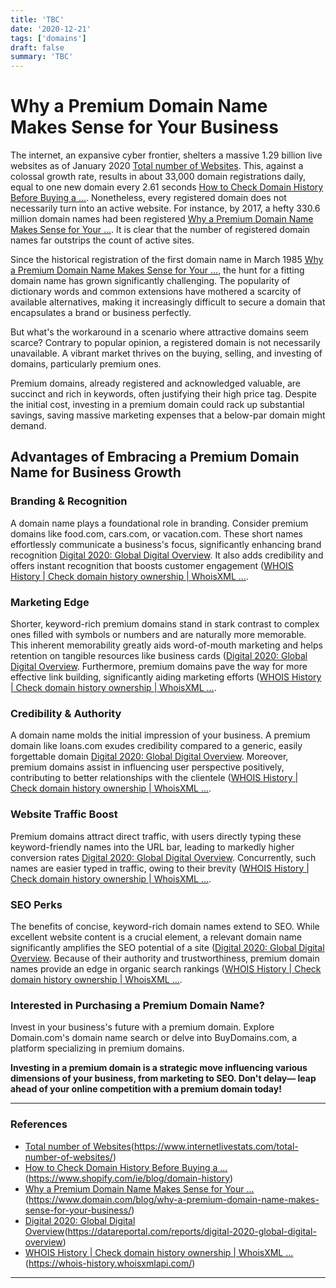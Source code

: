 ```yaml
---
title: 'TBC'
date: '2020-12-21'
tags: ['domains']
draft: false
summary: 'TBC'
---
```


# Why a Premium Domain Name Makes Sense for Your Business

The internet, an expansive cyber frontier, shelters a massive 1.29 billion live websites as of January 2020 [Total number of Websites][1]. This, against a colossal growth rate, results in about 33,000 domain registrations daily, equal to one new domain every 2.61 seconds [How to Check Domain History Before Buying a …][2]. Nonetheless, every registered domain does not necessarily turn into an active website. For instance, by 2017, a hefty 330.6 million domain names had been registered [Why a Premium Domain Name Makes Sense for Your ...][3]. It is clear that the number of registered domain names far outstrips the count of active sites.

Since the historical registration of the first domain name in March 1985 [Why a Premium Domain Name Makes Sense for Your ...][4], the hunt for a fitting domain name has grown significantly challenging. The popularity of dictionary words and common extensions have mothered a scarcity of available alternatives, making it increasingly difficult to secure a domain that encapsulates a brand or business perfectly.

But what's the workaround in a scenario where attractive domains seem scarce? Contrary to popular opinion, a registered domain is not necessarily unavailable. A vibrant market thrives on the buying, selling, and investing of domains, particularly premium ones.

Premium domains, already registered and acknowledged valuable, are succinct and rich in keywords, often justifying their high price tag. Despite the initial cost, investing in a premium domain could rack up substantial savings, saving massive marketing expenses that a below-par domain might demand.

## Advantages of Embracing a Premium Domain Name for Business Growth

### **Branding & Recognition**

A domain name plays a foundational role in branding. Consider premium domains like food.com, cars.com, or vacation.com. These short names effortlessly communicate a business's focus, significantly enhancing brand recognition [Digital 2020: Global Digital Overview](). It also adds credibility and offers instant recognition that boosts customer engagement ([WHOIS History | Check domain history ownership | WhoisXML ...]().

### **Marketing Edge**

Shorter, keyword-rich premium domains stand in stark contrast to complex ones filled with symbols or numbers and are naturally more memorable. This inherent memorability greatly aids word-of-mouth marketing and helps retention on tangible resources like business cards ([Digital 2020: Global Digital Overview](). Furthermore, premium domains pave the way for more effective link building, significantly aiding marketing efforts ([WHOIS History | Check domain history ownership | WhoisXML …][8].

### **Credibility & Authority**

A domain name molds the initial impression of your business. A premium domain like loans.com exudes credibility compared to a generic, easily forgettable domain [Digital 2020: Global Digital Overview][9]. Moreover, premium domains assist in influencing user perspective positively, contributing to better relationships with the clientele ([WHOIS History | Check domain history ownership | WhoisXML …][10].

### **Website Traffic Boost**

Premium domains attract direct traffic, with users directly typing these keyword-friendly names into the URL bar, leading to markedly higher conversion rates [Digital 2020: Global Digital Overview][11]. Concurrently, such names are easier typed in traffic, owing to their brevity ([WHOIS History | Check domain history ownership | WhoisXML …][12].

### **SEO Perks**

The benefits of concise, keyword-rich domain names extend to SEO. While excellent website content is a crucial element, a relevant domain name significantly amplifies the SEO potential of a site ([Digital 2020: Global Digital Overview][13]. Because of their authority and trustworthiness, premium domain names provide an edge in organic search rankings ([WHOIS History | Check domain history ownership | WhoisXML ...][14].

### **Interested in Purchasing a Premium Domain Name?**

Invest in your business's future with a premium domain. Explore Domain.com's domain name search or delve into BuyDomains.com, a platform specializing in premium domains.

**Investing in a premium domain is a strategic move influencing various dimensions of your business, from marketing to SEO. Don't delay— leap ahead of your online competition with a premium domain today!**

---

### **References**

- [Total number of Websites]()(https://www.internetlivestats.com/total-number-of-websites/)
- [How to Check Domain History Before Buying a ...]()(https://www.shopify.com/ie/blog/domain-history)
- [Why a Premium Domain Name Makes Sense for Your ...]()(https://www.domain.com/blog/why-a-premium-domain-name-makes-sense-for-your-business/)
- [Digital 2020: Global Digital Overview]()(https://datareportal.com/reports/digital-2020-global-digital-overview)
- [WHOIS History | Check domain history ownership | WhoisXML ...]()(https://whois-history.whoisxmlapi.com/)

---

[1]:	https://www.internetlivestats.com/total-number-of-websites
[2]:	https://www.shopify.com/ie/blog/domain-history
[3]:	https://www.domain.com/blog/why-a-premium-domain-name-makes-sense-for-your-business
[4]:	https://www.domain.com/blog/why-a-premium-domain-name-makes-sense-for-your-business/
[8]:	https://whois-history.whoisxmlapi.com
[9]:	https://datareportal.com/reports/digital-2020-global-digital-overview
[10]:	https://whois-history.whoisxmlapi.com/
[11]:	https://datareportal.com/reports/digital-2020-global-digital-overview
[12]:	https://whois-history.whoisxmlapi.com
[13]:	https://datareportal.com/reports/digital-2020-global-digital-overview
[14]:	https://whois-history.whoisxmlapi.com
